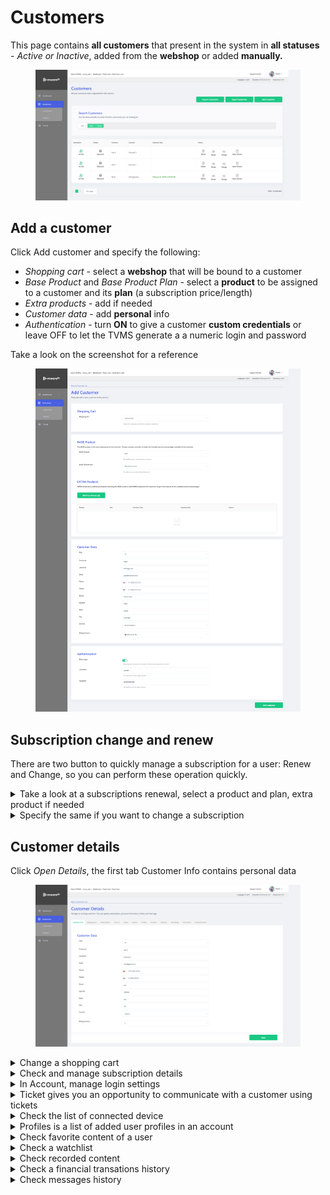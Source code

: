 # Customers

This page contains **all customers** that present in the system in **all statuses** - _Active or Inactive_, added from the **webshop** or added **manually.**

<figure><img src="../../.gitbook/assets/Без имени (217).png" alt=""><figcaption></figcaption></figure>

## Add a customer <a href="#add-a-customer" id="add-a-customer"></a>

Click Add customer and specify the following:

* _Shopping cart_ - select a **webshop** that will be bound to a customer
* _Base Product_ and _Base Product Plan_ - select a **product** to be assigned to a customer and its **plan** (a subscription price/length)
* _Extra products_ - add if needed
* _Customer data_ - add **personal** info
* _Authentication_ - turn **ON** to give a customer **custom credentials** or leave OFF to let the TVMS generate a a numeric login and password

Take a look on the screenshot for a reference

<figure><img src="../../.gitbook/assets/Без имени (218).png" alt=""><figcaption></figcaption></figure>

## Subscription change and renew <a href="#subscription-change-and-renew" id="subscription-change-and-renew"></a>

There are two button to quickly manage a subscription for a user: Renew and Change, so you can perform these operation quickly.

<details>

<summary>Take a look at a subscriptions renewal, select a product and plan, extra product if needed</summary>

![](<../../.gitbook/assets/Без имени (219).png>)

</details>

<details>

<summary>Specify the same if you want to change a subscription</summary>

![](<../../.gitbook/assets/Без имени (220).png>)

</details>

## Customer details <a href="#customer-details" id="customer-details"></a>

Click _Open Details_, the first tab Customer Info contains personal data

<figure><img src="../../.gitbook/assets/Без имени (221).png" alt=""><figcaption></figcaption></figure>

<details>

<summary>Change a shopping cart</summary>

![](<../../.gitbook/assets/Без имени (222).png>)

</details>

<details>

<summary>Check and manage subscription details</summary>



</details>

<details>

<summary>In Account, manage login settings</summary>



</details>

<details>

<summary>Ticket gives you an opportunity to communicate with a customer using tickets</summary>

![](<../../.gitbook/assets/Без имени (223).png>)

</details>

<details>

<summary>Check the list of connected device</summary>

![](<../../.gitbook/assets/Без имени (224).png>)

</details>

<details>

<summary>Profiles is a list of added user profiles in an account</summary>

![](<../../.gitbook/assets/Без имени (225).png>)

</details>

<details>

<summary>Check favorite content of a user</summary>

![](<../../.gitbook/assets/Без имени (226).png>)

</details>

<details>

<summary>Check a watchlist</summary>

![](<../../.gitbook/assets/Без имени (227).png>)

</details>

<details>

<summary>Check recorded content</summary>

![](<../../.gitbook/assets/Без имени (228).png>)

</details>

<details>

<summary>Check a financial transations history</summary>

![](<../../.gitbook/assets/Без имени (229).png>)

</details>

<details>

<summary>Check messages history</summary>

![](<../../.gitbook/assets/Без имени (230).png>)

</details>
